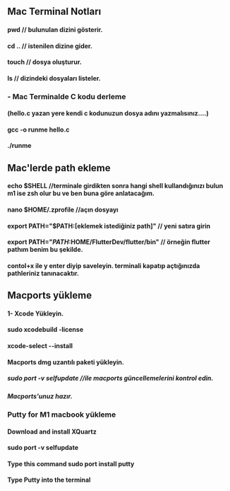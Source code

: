 ## Mac Terminal Notları
#### pwd // bulunulan dizini gösterir.
#### cd .. // istenilen dizine gider.
#### touch // dosya oluşturur.
#### ls  // dizindeki dosyaları listeler.

### - Mac Terminalde C kodu derleme 
#### (hello.c yazan yere kendi c kodunuzun dosya adını yazmalısınız....)
#### gcc -o runme hello.c
#### ./runme     

## Mac'lerde path ekleme 
#### echo $SHELL //terminale girdikten sonra hangi shell kullandığınızı bulun m1 ise zsh olur bu ve ben buna göre anlatacağım.
#### nano $HOME/.zprofile //açın dosyayı
#### export PATH="$PATH:[eklemek istediğiniz path]" // yeni satıra girin
#### export PATH="$PATH:$HOME/FlutterDev/flutter/bin" // örneğin flutter pathım benim bu şekilde.
#### contol+x ile y enter diyip saveleyin. terminali kapatıp açtığınızda pathleriniz tanınacaktır.

## Macports yükleme 
#### 1- Xcode Yükleyin.
#### sudo xcodebuild -license
#### xcode-select --install
#### Macports dmg uzantılı paketi yükleyin.
##### sudo port -v selfupdate //ile macports güncellemelerini kontrol edin.
##### Macports'unuz hazır.

### Putty for M1 macbook yükleme
#### Download and install XQuartz
#### sudo port -v selfupdate
#### Type this command sudo port install putty
#### Type Putty into the terminal